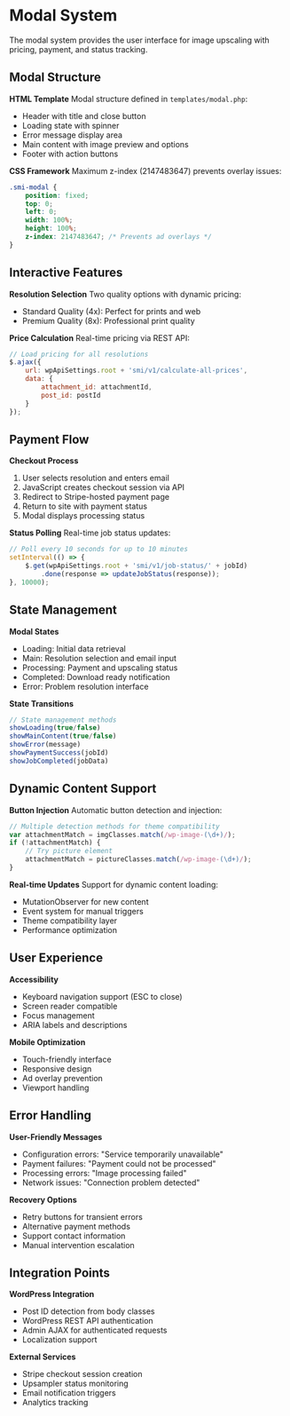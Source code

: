# Modal System

The modal system provides the user interface for image upscaling with pricing, payment, and status tracking.

## Modal Structure

**HTML Template**
Modal structure defined in `templates/modal.php`:
- Header with title and close button
- Loading state with spinner
- Error message display area
- Main content with image preview and options
- Footer with action buttons

**CSS Framework**
Maximum z-index (2147483647) prevents overlay issues:
```css
.smi-modal {
    position: fixed;
    top: 0;
    left: 0;
    width: 100%;
    height: 100%;
    z-index: 2147483647; /* Prevents ad overlays */
}
```

## Interactive Features

**Resolution Selection**
Two quality options with dynamic pricing:
- Standard Quality (4x): Perfect for prints and web
- Premium Quality (8x): Professional print quality

**Price Calculation**
Real-time pricing via REST API:
```javascript
// Load pricing for all resolutions
$.ajax({
    url: wpApiSettings.root + 'smi/v1/calculate-all-prices',
    data: {
        attachment_id: attachmentId,
        post_id: postId
    }
});
```

## Payment Flow

**Checkout Process**
1. User selects resolution and enters email
2. JavaScript creates checkout session via API
3. Redirect to Stripe-hosted payment page
4. Return to site with payment status
5. Modal displays processing status

**Status Polling**
Real-time job status updates:
```javascript
// Poll every 10 seconds for up to 10 minutes
setInterval(() => {
    $.get(wpApiSettings.root + 'smi/v1/job-status/' + jobId)
        .done(response => updateJobStatus(response));
}, 10000);
```

## State Management

**Modal States**
- Loading: Initial data retrieval
- Main: Resolution selection and email input
- Processing: Payment and upscaling status
- Completed: Download ready notification
- Error: Problem resolution interface

**State Transitions**
```javascript
// State management methods
showLoading(true/false)
showMainContent(true/false)
showError(message)
showPaymentSuccess(jobId)
showJobCompleted(jobData)
```

## Dynamic Content Support

**Button Injection**
Automatic button detection and injection:
```javascript
// Multiple detection methods for theme compatibility
var attachmentMatch = imgClasses.match(/wp-image-(\d+)/);
if (!attachmentMatch) {
    // Try picture element
    attachmentMatch = pictureClasses.match(/wp-image-(\d+)/);
}
```

**Real-time Updates**
Support for dynamic content loading:
- MutationObserver for new content
- Event system for manual triggers
- Theme compatibility layer
- Performance optimization

## User Experience

**Accessibility**
- Keyboard navigation support (ESC to close)
- Screen reader compatible
- Focus management
- ARIA labels and descriptions

**Mobile Optimization**
- Touch-friendly interface
- Responsive design
- Ad overlay prevention
- Viewport handling

## Error Handling

**User-Friendly Messages**
- Configuration errors: "Service temporarily unavailable"
- Payment failures: "Payment could not be processed"
- Processing errors: "Image processing failed"
- Network issues: "Connection problem detected"

**Recovery Options**
- Retry buttons for transient errors
- Alternative payment methods
- Support contact information
- Manual intervention escalation

## Integration Points

**WordPress Integration**
- Post ID detection from body classes
- WordPress REST API authentication
- Admin AJAX for authenticated requests
- Localization support

**External Services**
- Stripe checkout session creation
- Upsampler status monitoring
- Email notification triggers
- Analytics tracking